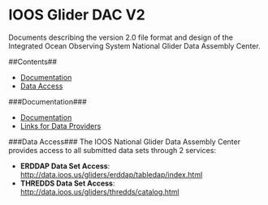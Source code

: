IOOS Glider DAC V2
==================

Documents describing the version 2.0 file format and design of the
Integrated Ocean Observing System National Glider Data Assembly Center.

##Contents##
- [Documentation](#documentation)
- [Data Access](#data-access)

###Documentation###

- [Documentation](https://github.com/kerfoot/ioosngdac/wiki)
- [Links for Data Providers](https://github.com/ioos/ioosngdac/wiki/Links-for-Data-Providers)

###Data Access###
The IOOS National Glider Data Assembly Center provides access to all submitted data sets through 2 services:

- __ERDDAP Data Set Access__: http://data.ioos.us/gliders/erddap/tabledap/index.html
- __THREDDS Data Set Access__: http://data.ioos.us/gliders/thredds/catalog.html
